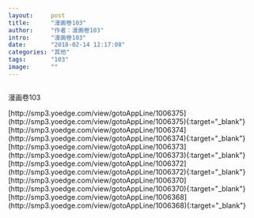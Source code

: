 ```yaml
---
layout:     post
title:      "漫画卷103"
author:     "作者：漫画卷103"
intro:      "漫画卷103"
date:       "2018-02-14 12:17:08"
categories: "其他"
tags:       "103"
image:      ""
---
```

<div style="text-align: center">
<p><img src=""/></p>
</div>
<p class="post-meta">
<span>漫画卷103</span>
</p>
[http://smp3.yoedge.com/view/gotoAppLine/1006375](http://smp3.yoedge.com/view/gotoAppLine/1006375){:target="_blank"}
[http://smp3.yoedge.com/view/gotoAppLine/1006374](http://smp3.yoedge.com/view/gotoAppLine/1006374){:target="_blank"}
[http://smp3.yoedge.com/view/gotoAppLine/1006373](http://smp3.yoedge.com/view/gotoAppLine/1006373){:target="_blank"}
[http://smp3.yoedge.com/view/gotoAppLine/1006372](http://smp3.yoedge.com/view/gotoAppLine/1006372){:target="_blank"}
[http://smp3.yoedge.com/view/gotoAppLine/1006370](http://smp3.yoedge.com/view/gotoAppLine/1006370){:target="_blank"}
[http://smp3.yoedge.com/view/gotoAppLine/1006368](http://smp3.yoedge.com/view/gotoAppLine/1006368){:target="_blank"}


